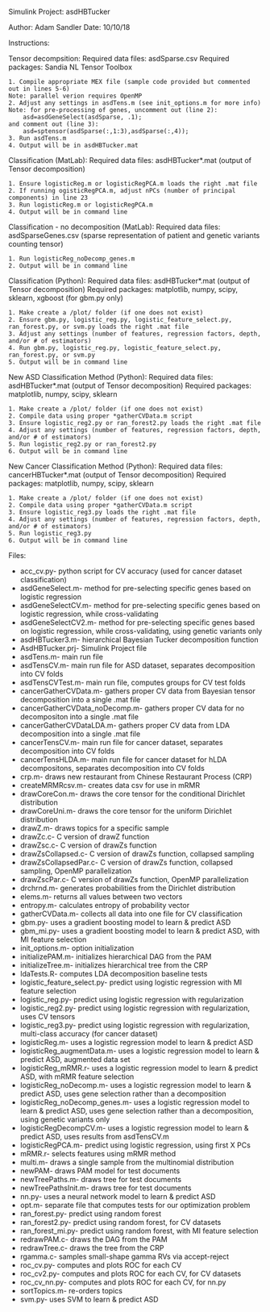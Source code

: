 Simulink Project: asdHBTucker

Author: Adam Sandler
Date: 10/10/18

Instructions:

Tensor decompsition:
    Required data files: asdSparse.csv
    Required packages: Sandia NL Tensor Toolbox
    
    1. Compile appropriate MEX file (sample code provided but commented out in lines 5-6)
    Note: parallel verion requires OpenMP
    2. Adjust any settings in asdTens.m (see init_options.m for more info)
    Note: for pre-processing of genes, uncomment out (line 2):
        asd=asdGeneSelect(asdSparse, .1);
    and comment out (line 3):
        asd=sptensor(asdSparse(:,1:3),asdSparse(:,4));
    3. Run asdTens.m
    4. Output will be in asdHBTucker.mat

Classification (MatLab):
    Required data files: asdHBTucker*.mat (output of Tensor decomposition)
    
    1. Ensure logisticReg.m or logisticRegPCA.m loads the right .mat file
    2. If running ogisticRegPCA.m, adjust nPCs (number of principal components) in line 23
    3. Run logisticReg.m or logisticRegPCA.m
    4. Output will be in command line

Classification - no decomposition (MatLab):
    Required data files: asdSparseGenes.csv (sparse representation of patient and genetic variants counting tensor)
    
    1. Run logisticReg_noDecomp_genes.m
    2. Output will be in command line

Classification (Python):
    Required data files: asdHBTucker*.mat (output of Tensor decomposition)
    Required packages: matplotlib, numpy, scipy, sklearn, xgboost (for gbm.py only)
    
    1. Make create a /plot/ folder (if one does not exist)
    2. Ensure gbm.py, logistic_reg.py, logistic_feature_select.py, ran_forest.py, or svm.py loads the right .mat file
    3. Adjust any settings (number of features, regression factors, depth, and/or # of estimators)
    4. Run gbm.py, logistic_reg.py, logistic_feature_select.py, ran_forest.py, or svm.py
    5. Output will be in command line

New ASD Classification Method (Python):
    Required data files: asdHBTucker*.mat (output of Tensor decomposition)
    Required packages: matplotlib, numpy, scipy, sklearn

    1. Make create a /plot/ folder (if one does not exist)
    2. Compile data using proper *gatherCVData.m script
    3. Ensure logistic_reg2.py or ran_forest2.py loads the right .mat file
    4. Adjust any settings (number of features, regression factors, depth, and/or # of estimators)
    5. Run logistic_reg2.py or ran_forest2.py
    6. Output will be in command line

New Cancer Classification Method (Python):
    Required data files: cancerHBTucker*.mat (output of Tensor decomposition)
    Required packages: matplotlib, numpy, scipy, sklearn

    1. Make create a /plot/ folder (if one does not exist)
    2. Compile data using proper *gatherCVData.m script
    3. Ensure logistic_reg3.py loads the right .mat file
    4. Adjust any settings (number of features, regression factors, depth, and/or # of estimators)
    5. Run logistic_reg3.py
    6. Output will be in command line


Files:
- acc_cv.py- python script for CV accuracy (used for cancer dataset classification)
- asdGeneSelect.m- method for pre-selecting specific genes based on logistic regression
- asdGeneSelectCV.m- method for pre-selecting specific genes based on logistic regression, while cross-validating
- asdGeneSelectCV2.m- method for pre-selecting specific genes based on logistic regression, while cross-validating, using genetic variants only
- asdHBTucker3.m- hierarchical Bayesian Tucker decomposition function
- AsdHBTucker.prj- Simulink Project file
- asdTens.m- main run file
- asdTensCV.m- main run file for ASD dataset, separates decomposition into CV folds
- asdTensCVTest.m- main run file, computes groups for CV test folds
- cancerGatherCVData.m- gathers proper CV data from Bayesian tensor decomposition into a single .mat file
- cancerGatherCVData_noDecomp.m- gathers proper CV data for no decompositon into a single .mat file
- cancerGatherCVDataLDA.m- gathers proper CV data from LDA decomposition into a single .mat file
- cancerTensCV.m- main run file for cancer dataset, separates decomposition into CV folds
- cancerTensHLDA.m- main run file for cancer dataset for hLDA decompositons, separates decomposition into CV folds
- crp.m- draws new restaurant from Chinese Restaurant Process (CRP)
- createMRMRcsv.m- creates data csv for use in mRMR
- drawCoreCon.m- draws the core tensor for the conditional Dirichlet distribution
- drawCoreUni.m- draws the core tensor for the uniform Dirichlet distribution
- drawZ.m- draws topics for a specific sample
- drawZc.c- C version of drawZ function
- drawZsc.c- C version of drawZs function
- drawZsCollapsed.c- C version of drawZs function, collapsed sampling
- drawZsCollapsedPar.c- C version of drawZs function, collapsed sampling, OpenMP parallelization
- drawZscPar.c- C version of drawZs function, OpenMP parallelization
- drchrnd.m- generates probabilities from the Dirichlet distribution
- elems.m- returns all values between two vectors
- entropy.m- calculates entropy of probability vector
- gatherCVData.m- collects all data into one file for CV classification
- gbm.py- uses a gradient boosting model to learn & predict ASD
- gbm_mi.py- uses a gradient boosting model to learn & predict ASD, with MI feature selection
- init_options.m- option initialization
- initializePAM.m- initializes hierarchical DAG from the PAM
- initializeTree.m- initializes hierarchical tree from the CRP
- ldaTests.R- computes LDA decomposition baseline tests
- logistic_feature_select.py- predict using logistic regression with MI feature selection
- logistic_reg.py- predict using logistic regression with regularization
- logistic_reg2.py- predict using logistic regression with regularization, uses CV tensors
- logistic_reg3.py- predict using logistic regression with regularization, multi-class accuracy (for cancer dataset)
- logisticReg.m- uses a logistic regression model to learn & predict ASD
- logisticReg_augmentData.m- uses a logistic regression model to learn & predict ASD, augmented data set
- logisticReg_mRMR.r- uses a logistic regression model to learn & predict ASD, with mRMR feature selection
- logisticReg_noDecomp.m- uses a logistic regression model to learn & predict ASD, uses gene selection rather than a decomposition
- logisticReg_noDecomp_genes.m- uses a logistic regression model to learn & predict ASD, uses gene selection rather than a decomposition, using genetic variants only
- logisticRegDecompCV.m- uses a logistic regression model to learn & predict ASD, uses results from asdTensCV.m
- logisticRegPCA.m- predict using logistic regression, using first X PCs
- mRMR.r- selects features using mRMR method
- multi.m- draws a single sample from the multinomial distribution
- newPAM- draws PAM model for test documents
- newTreePaths.m- draws tree for test documents
- newTreePathsInit.m- draws tree for test documents
- nn.py- uses a neural network model to learn & predict ASD
- opt.m- separate file that computes tests for our optimization problem
- ran_forest.py- predict using random forest
- ran_forest2.py- predict using random forest, for CV datasets
- ran_forest_mi.py- predict using random forest, with MI feature selection
- redrawPAM.c- draws the DAG from the PAM
- redrawTree.c- draws the tree from the CRP
- rgamma.c- samples small-shape gamma RVs via accept-reject
- roc_cv.py- computes and plots ROC for each CV
- roc_cv2.py- computes and plots ROC for each CV, for CV datasets
- roc_cv_nn.py- computes and plots ROC for each CV, for nn.py
- sortTopics.m- re-orders topics
- svm.py- uses SVM to learn & predict ASD